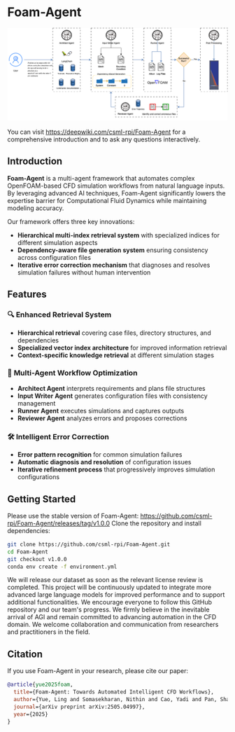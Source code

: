 # Foam-Agent

<p align="center">
  <img src="overview.png" alt="Foam-Agent System Architecture" width="600">
</p>

You can visit https://deepwiki.com/csml-rpi/Foam-Agent for a comprehensive introduction and to ask any questions interactively.

## Introduction
**Foam-Agent** is a multi-agent framework that automates complex OpenFOAM-based CFD simulation workflows from natural language inputs. By leveraging advanced AI techniques, Foam-Agent significantly lowers the expertise barrier for Computational Fluid Dynamics while maintaining modeling accuracy.

Our framework offers three key innovations:
- **Hierarchical multi-index retrieval system** with specialized indices for different simulation aspects
- **Dependency-aware file generation system** ensuring consistency across configuration files
- **Iterative error correction mechanism** that diagnoses and resolves simulation failures without human intervention

## Features
### 🔍 **Enhanced Retrieval System**
- **Hierarchical retrieval** covering case files, directory structures, and dependencies
- **Specialized vector index architecture** for improved information retrieval
- **Context-specific knowledge retrieval** at different simulation stages

### 🤖 **Multi-Agent Workflow Optimization**
- **Architect Agent** interprets requirements and plans file structures
- **Input Writer Agent** generates configuration files with consistency management
- **Runner Agent** executes simulations and captures outputs
- **Reviewer Agent** analyzes errors and proposes corrections

### 🛠️ **Intelligent Error Correction**
- **Error pattern recognition** for common simulation failures
- **Automatic diagnosis and resolution** of configuration issues
- **Iterative refinement process** that progressively improves simulation configurations

## Getting Started
Please use the stable version of Foam-Agent: https://github.com/csml-rpi/Foam-Agent/releases/tag/v1.0.0
Clone the repository and install dependencies:
```bash
git clone https://github.com/csml-rpi/Foam-Agent.git
cd Foam-Agent
git checkout v1.0.0
conda env create -f environment.yml
```

We will release our dataset as soon as the relevant license review is completed. This project will be continuously updated to integrate more advanced large language models for improved performance and to support additional functionalities. We encourage everyone to follow this GitHub repository and our team's progress. We firmly believe in the inevitable arrival of AGI and remain committed to advancing automation in the CFD domain. We welcome collaboration and communication from researchers and practitioners in the field.

## Citation
If you use Foam-Agent in your research, please cite our paper:
```bibtex
@article{yue2025foam,
  title={Foam-Agent: Towards Automated Intelligent CFD Workflows},
  author={Yue, Ling and Somasekharan, Nithin and Cao, Yadi and Pan, Shaowu},
  journal={arXiv preprint arXiv:2505.04997},
  year={2025}
}
```
